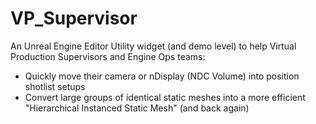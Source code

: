 # VP_Supervisor

An Unreal Engine Editor Utility widget (and demo level) to help Virtual Production Supervisors and Engine Ops teams:
 - Quickly move their camera or nDisplay (NDC Volume) into position shotlist setups
 - Convert large groups of identical static meshes into a more efficient "Hierarchical Instanced Static Mesh" (and back again)
